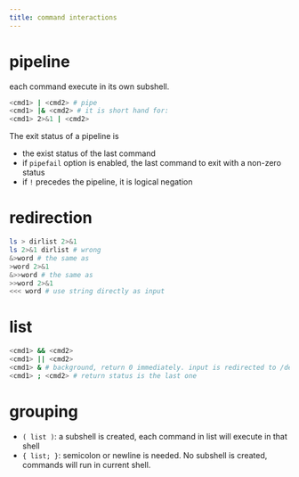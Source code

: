 ```yaml
---
title: command interactions
---
```


# pipeline

each command execute in its own subshell.

```sh
<cmd1> | <cmd2> # pipe
<cmd1> |& <cmd2> # it is short hand for:
<cmd1> 2>&1 | <cmd2>
```

The exit status of a pipeline is

* the exist status of the last command
* if `pipefail` option is enabled, the last command to exit with a non-zero status
* if `!` precedes the pipeline, it is logical negation

# redirection
```sh
ls > dirlist 2>&1
ls 2>&1 dirlist # wrong
&>word # the same as
>word 2>&1
&>>word # the same as
>>word 2>&1
<<< word # use string directly as input
```

# list

```sh
<cmd1> && <cmd2>
<cmd1> || <cmd2>
<cmd1> & # background, return 0 immediately. input is redirected to /dev/null
<cmd1> ; <cmd2> # return status is the last one
```

# grouping
* `( list )`: a subshell is created, each command in list will execute in that shell
* `{ list; }`: semicolon or newline is needed. No subshell is created, commands will run in current shell.
